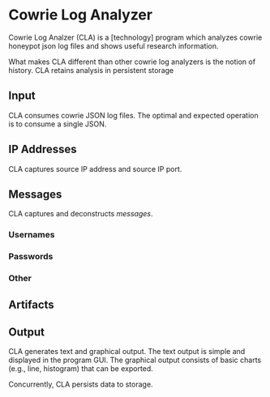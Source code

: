 # Cowrie Log Analyzer
Cowrie Log Analzer (CLA) is a [technology] program which analyzes cowrie honeypot json log files and shows useful research information. 

What makes CLA different than other cowrie log analyzers is the notion of history. CLA retains analysis in persistent storage

## Input
CLA consumes cowrie JSON log files. The optimal and expected operation is to consume a single JSON.

## IP Addresses
CLA captures source IP address and source IP port.   
  
## Messages
CLA captures and deconstructs *messages*.

### Usernames

### Passwords

### Other

## Artifacts

## Output
CLA generates text and graphical output. The text output is simple and displayed in the program GUI. The graphical output consists of basic charts (e.g., line, histogram) that can be exported.

Concurrently, CLA persists data to storage.
